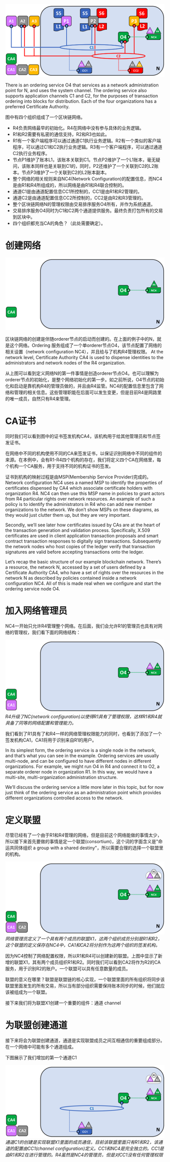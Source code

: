 ![avatar](/images/posts/hyperledger/network.diagram.1.png)

There is an ordering service O4 that services as a network administration point for N, and uses the system channel. The ordering service also supports application channels C1 and C2, for the purposes of transaction ordering into blocks for distribution. Each of the four organizations has a preferred Certificate Authority.

图中有四个组织组成了一个区块链网络。
- R4负责网络最早的初始化。R4在网络中没有参与具体的业务逻辑。
- R1和R2需要有私密的通信支持，R2和R3也如此。
- R1有一个客户端程序可以通过通道C1执行业务逻辑。R2有一个类似的客户端程序，可以通过C1和C2执行业务逻辑。R3有一个客户端程序，可以通过通道C2执行业务程序。
- 节点P1维护了账本L1，该账本关联到C1。节点P2维护了一个L1账本，毫无疑问，该账本同样也是关联到C1的，同时，P2还维护了一个关联到C2的L2账本。节点P3维护了一个关联到C2的L2账本副本。
- 整个网络的相关规则来自NC4(Network Configuration)的配置信息，而NC4是由R1和R4所组成的，所以网络是由R1和R4联合控制的。
- 通道C1是由通道配置信息CC1所控制的，CC1是由R1和R2管理的。
- 通道C2是由通道配置信息CC2所控制的，CC2是由R2和R3管理的。
- 整个区块链网络N的管理权限由交易排序服务O4所有，并作为系统通道。
- 交易排序服务O4同时为C1和C2两个通道提供服务。最终负责打包所有的交易到区块中。
- 四个组织都充当CA的角色？（此处需要确定）。

# 创建网络

![avatar](/images/posts/hyperledger/network.diagram.2.png)

区块链网络的创建是伴随orderer节点的启动而创建的。在上面的例子中的N，就是这个网络。Ordering 服务组成了一个单orderer节点O4，该节点配置了网络的相关设置（network configuration NC4），并且给与了机构R4管理权限。 At the network level, Certificate Authority CA4 is used to dispense identities to the administrators and network nodes of the R4 organization.

从上图可以看到定义网络N的第一件事情是创造orderer节点O4。也可以理解为orderer节点的初始化，是整个网络初始化的第一步。如之前所说，O4节点的初始化和启动是靠机构R4的管理员做的，并且由R4监管。NC4的配置信息里包含了网络和管理的相关信息。这些管理职能在后面可以发生变更，但是目前R4是网路里的唯一成员，自然只有R4来管理。

# CA证书

同时我们可以看到图中的证书签发机构CA4，该机构用于给其他管理员和节点签发证书。

在网络中不同的机构使用不同的CA来签发证书，以保证识别网络中不同的组件的来源。在本例中，会有R1-R4四个机构的存在，我们将定义四个CA在网络里，每个机构一个CA服务，用于支持不同的机构证书的签发。

证书到机构的映射过程是由MSP(Membership Service Provider)完成的。Network configuration NC4 uses a named MSP to identify the properties of certificates dispensed by CA4 which associate certificate holders with organization R4. NC4 can then use this MSP name in policies to grant actors from R4 particular rights over network resources. An example of such a policy is to identify the administrators in R4 who can add new member organizations to the network. We don’t show MSPs on these diagrams, as they would just clutter them up, but they are very important.

Secondly, we’ll see later how certificates issued by CAs are at the heart of the transaction generation and validation process. Specifically, X.509 certificates are used in client application transaction proposals and smart contract transaction responses to digitally sign transactions. Subsequently the network nodes who host copies of the ledger verify that transaction signatures are valid before accepting transactions onto the ledger.

Let’s recap the basic structure of our example blockchain network. There’s a resource, the network N, accessed by a set of users defined by a Certificate Authority CA4, who have a set of rights over the resources in the network N as described by policies contained inside a network configuration NC4. All of this is made real when we configure and start the ordering service node O4.

# 加入网络管理员

NC4一开始只允许R4管理整个网络。在后面，我们会允许R1的管理员也具有对网络的管理权，我们看下面的网络结构：

![avatar](/images/posts/hyperledger/network.diagram.2.1.png)
*R4升级了NC(network configuration)以使得R1具有了管理权限，这样R1和R4就具备了同等的网络配置和管理能力。*

我们看到了R1具有了和R4一样的网络管理权限能力的同时，也看到了添加了一个签发机构CA1，CA1将用于识别来自R1的用户。

In its simplest form, the ordering service is a single node in the network, and that’s what you can see in the example. Ordering services are usually multi-node, and can be configured to have different nodes in different organizations. For example, we might run O4 in R4 and connect it to O2, a separate orderer node in organization R1. In this way, we would have a multi-site, multi-organization administration structure.

We’ll discuss the ordering service a little more later in this topic, but for now just think of the ordering service as an administration point which provides different organizations controlled access to the network.

# 定义联盟

尽管已经有了一个由于R1和R4管理的网络，但是目前这个网络能做的事情太少，所以接下来首先要做的事情是定一个联盟(consortium)，这个词的字面含义是"命运共同体组织 a group with a shared destiny"，所以需要合理的选择一个联盟里的机构。

![avatar](/images/posts/hyperledger/network.diagram.3.png)
*网络管理员定义了一个具有两个成员的联盟X1，这两个组织成员分别是R1和R2，这个联盟的定义保存在NC4中，CA1和CA2将分别作为这两个组织的签发机构。*

因为NC4控制了网络配置权限，所以R1和R4可以创建新的联盟。上图中显示了新增的联盟X1，其有两个成员组织R1和R2。同时我们可以看到CA2将作为R2的CA服务，用于识别R2的账户。一个联盟可以具有任意数量的成员。

联盟的意义在哪里？联盟是联盟链的核心实现，一个联盟里面的所有组织将同步该联盟里面发生的所有交易，所以当有部分组织需要保持账本同步的时候，他们就应该被组成为一个联盟。

接下来我们将为联盟X1创建一个重要的组件：通道 channel

# 为联盟创建通道

接下来将会为联盟创建通道，通道是实现联盟成员之间互相通信的重要组成部分。在一个网络中可能有多个通道组成。

下图展示了我们增加的第一个通道C1

![avatar](/images/posts/hyperledger/network.diagram.4.png)
*通道C1的创建是实现联盟X1里面的成员通信，目前该联盟里面只有R1和R2，该通道的配置由CC1(channel configuration)定义。CC1和NC4是完全独立的。CC1是由R1和R2在进行管理的。R4虽然是NC4的管理员，但是对CC1没有任何管理权限*